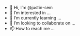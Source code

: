 - 👋 Hi, I’m @justin-sem
- 👀 I’m interested in ...
- 🌱 I’m currently learning ...
- 💞️ I’m looking to collaborate on ...
- 📫 How to reach me ...

<!---
justin-sem/justin-sem is a ✨ special ✨ repository because its `README.md` (this file) appears on your GitHub profile.
You can click the Preview link to take a look at your changes.
--->
